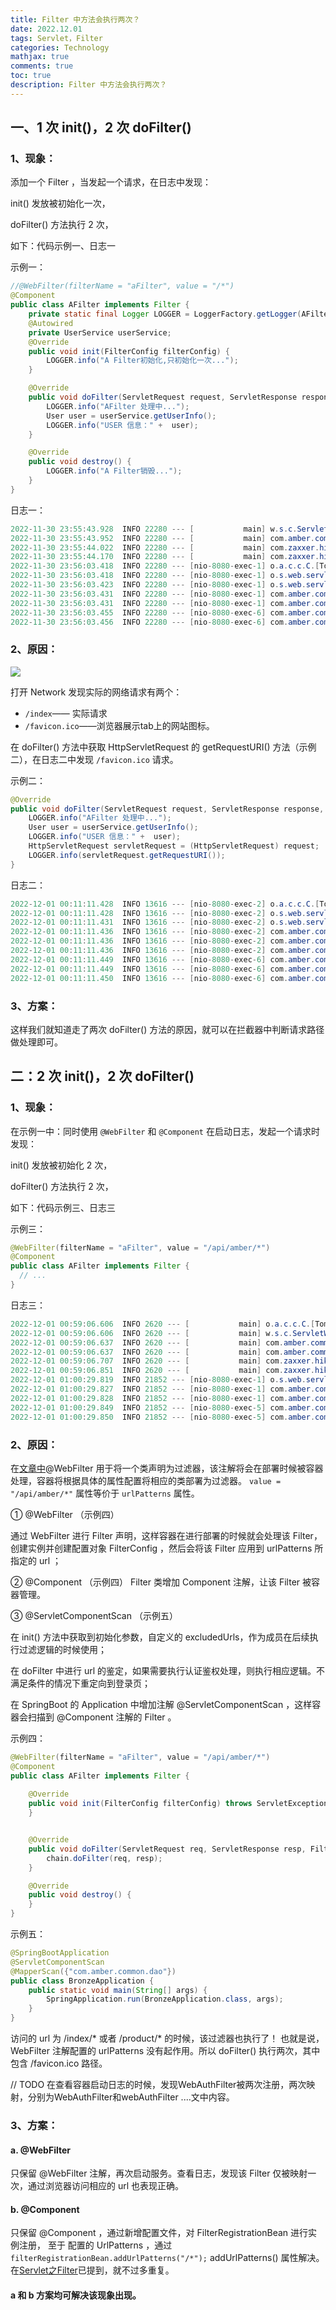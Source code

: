 ```yaml
---
title: Filter 中方法会执行两次？ 
date: 2022.12.01 
tags: Servlet，Filter
categories: Technology  
mathjax: true 
comments: true
toc: true
description: Filter 中方法会执行两次？
---
```


## 一、1 次 init()，2 次 doFilter()
### 1、现象：
添加一个 Filter ，当发起一个请求，在日志中发现：

init() 发放被初始化一次，

doFilter() 方法执行 2 次，

如下：代码示例一、日志一

示例一：
````java
//@WebFilter(filterName = "aFilter", value = "/*")
@Component
public class AFilter implements Filter {
    private static final Logger LOGGER = LoggerFactory.getLogger(AFilter.class);
    @Autowired
    private UserService userService;
    @Override
    public void init(FilterConfig filterConfig) {
        LOGGER.info("A Filter初始化,只初始化一次...");
    }

    @Override
    public void doFilter(ServletRequest request, ServletResponse response, FilterChain chain) throws IOException, ServletException {
        LOGGER.info("AFilter 处理中...");
        User user = userService.getUserInfo();
        LOGGER.info("USER 信息：" +  user);
    }

    @Override
    public void destroy() {
        LOGGER.info("A Filter销毁...");
    }
}
````
日志一：
````java
2022-11-30 23:55:43.928  INFO 22280 --- [           main] w.s.c.ServletWebServerApplicationContext : Root WebApplicationContext: initialization completed in 795 ms
2022-11-30 23:55:43.952  INFO 22280 --- [           main] com.amber.common.filter.AFilter          : A Filter初始化,只初始化一次...
2022-11-30 23:55:44.022  INFO 22280 --- [           main] com.zaxxer.hikari.HikariDataSource       : HikariPool-1 - Starting...
2022-11-30 23:55:44.170  INFO 22280 --- [           main] com.zaxxer.hikari.HikariDataSource       : HikariPool-1 - Start completed.
2022-11-30 23:56:03.418  INFO 22280 --- [nio-8080-exec-1] o.a.c.c.C.[Tomcat].[localhost].[/]       : Initializing Spring DispatcherServlet 'dispatcherServlet'
2022-11-30 23:56:03.418  INFO 22280 --- [nio-8080-exec-1] o.s.web.servlet.DispatcherServlet        : Initializing Servlet 'dispatcherServlet'
2022-11-30 23:56:03.423  INFO 22280 --- [nio-8080-exec-1] o.s.web.servlet.DispatcherServlet        : Completed initialization in 5 ms
2022-11-30 23:56:03.431  INFO 22280 --- [nio-8080-exec-1] com.amber.common.filter.AFilter          : AFilter 处理中...
2022-11-30 23:56:03.431  INFO 22280 --- [nio-8080-exec-1] com.amber.common.filter.AFilter          : USER 信息：User(screen_name=amber, text=今天星期三, created_at=Wed Nov 30 23:56:03 CST 2022)
2022-11-30 23:56:03.455  INFO 22280 --- [nio-8080-exec-6] com.amber.common.filter.AFilter          : AFilter 处理中...
2022-11-30 23:56:03.456  INFO 22280 --- [nio-8080-exec-6] com.amber.common.filter.AFilter          : USER 信息：User(screen_name=amber, text=今天星期三, created_at=Wed Nov 30 23:56:03 CST 2022)
````

### 2、原因：
![](https://wyiyi.github.io/amber/contents/flow/network.png)

打开 Network 发现实际的网络请求有两个：
- `/index`—— 实际请求
- `/favicon.ico`——浏览器展示tab上的网站图标。

在 doFilter() 方法中获取 HttpServletRequest 的 getRequestURI() 方法（示例二），在日志二中发现 `/favicon.ico` 请求。

示例二：
````java
@Override
public void doFilter(ServletRequest request, ServletResponse response, FilterChain chain) throws IOException, ServletException {
    LOGGER.info("AFilter 处理中...");
    User user = userService.getUserInfo();
    LOGGER.info("USER 信息：" +  user);
    HttpServletRequest servletRequest = (HttpServletRequest) request;
    LOGGER.info(servletRequest.getRequestURI());
}
````
日志二：
````java
2022-12-01 00:11:11.428  INFO 13616 --- [nio-8080-exec-2] o.a.c.c.C.[Tomcat].[localhost].[/]       : Initializing Spring DispatcherServlet 'dispatcherServlet'
2022-12-01 00:11:11.428  INFO 13616 --- [nio-8080-exec-2] o.s.web.servlet.DispatcherServlet        : Initializing Servlet 'dispatcherServlet'
2022-12-01 00:11:11.431  INFO 13616 --- [nio-8080-exec-2] o.s.web.servlet.DispatcherServlet        : Completed initialization in 3 ms
2022-12-01 00:11:11.436  INFO 13616 --- [nio-8080-exec-2] com.amber.common.filter.AFilter          : AFilter 处理中...
2022-12-01 00:11:11.436  INFO 13616 --- [nio-8080-exec-2] com.amber.common.filter.AFilter          : USER 信息：User(screen_name=amber, text=今天星期三, created_at=Thu Dec 01 00:11:11 CST 2022)
2022-12-01 00:11:11.436  INFO 13616 --- [nio-8080-exec-2] com.amber.common.filter.AFilter          : /index
2022-12-01 00:11:11.449  INFO 13616 --- [nio-8080-exec-6] com.amber.common.filter.AFilter          : AFilter 处理中...
2022-12-01 00:11:11.449  INFO 13616 --- [nio-8080-exec-6] com.amber.common.filter.AFilter          : USER 信息：User(screen_name=amber, text=今天星期三, created_at=Thu Dec 01 00:11:11 CST 2022)
2022-12-01 00:11:11.450  INFO 13616 --- [nio-8080-exec-6] com.amber.common.filter.AFilter          : /favicon.ico
````
### 3、方案：
这样我们就知道走了两次 doFilter() 方法的原因，就可以在拦截器中判断请求路径做处理即可。

## 二：2 次 init()，2 次 doFilter()
### 1、现象：
在示例一中：同时使用 `@WebFilter` 和 `@Component` 在启动日志，发起一个请求时发现：

init() 发放被初始化 2 次，

doFilter() 方法执行 2 次，

如下：代码示例三、日志三

示例三：
````java
@WebFilter(filterName = "aFilter", value = "/api/amber/*")
@Component
public class AFilter implements Filter {
  // ...
}
````
日志三：
````java
2022-12-01 00:59:06.606  INFO 2620 --- [           main] o.a.c.c.C.[Tomcat].[localhost].[/]       : Initializing Spring embedded WebApplicationContext
2022-12-01 00:59:06.606  INFO 2620 --- [           main] w.s.c.ServletWebServerApplicationContext : Root WebApplicationContext: initialization completed in 822 ms
2022-12-01 00:59:06.637  INFO 2620 --- [           main] com.amber.common.filter.AFilter          : A Filter初始化,只初始化一次...
2022-12-01 00:59:06.637  INFO 2620 --- [           main] com.amber.common.filter.AFilter          : A Filter初始化,只初始化一次...
2022-12-01 00:59:06.707  INFO 2620 --- [           main] com.zaxxer.hikari.HikariDataSource       : HikariPool-1 - Starting...
2022-12-01 00:59:06.851  INFO 2620 --- [           main] com.zaxxer.hikari.HikariDataSource       : HikariPool-1 - Start completed.
2022-12-01 01:00:29.819  INFO 21852 --- [nio-8080-exec-1] o.s.web.servlet.DispatcherServlet        : Completed initialization in 7 ms
2022-12-01 01:00:29.827  INFO 21852 --- [nio-8080-exec-1] com.amber.common.filter.AFilter          : AFilter 处理中...
2022-12-01 01:00:29.828  INFO 21852 --- [nio-8080-exec-1] com.amber.common.filter.AFilter          : USER 信息：User(screen_name=amber, text=今天星期三, created_at=Thu Dec 01 01:00:29 CST 2022)
2022-12-01 01:00:29.849  INFO 21852 --- [nio-8080-exec-5] com.amber.common.filter.AFilter          : AFilter 处理中...
2022-12-01 01:00:29.850  INFO 21852 --- [nio-8080-exec-5] com.amber.common.filter.AFilter          : USER 信息：User(screen_name=amber, text=今天星期三, created_at=Thu Dec 01 01:00:29 CST 2022)
````

### 2、原因：
在[文章中](https://blog.csdn.net/weixin_38152047/article/details/121244269)@WebFilter 
用于将一个类声明为过滤器，该注解将会在部署时候被容器处理，容器将根据具体的属性配置将相应的类部署为过滤器。
`value = "/api/amber/*"` 属性等价于 `urlPatterns` 属性。

① @WebFilter （示例四）

通过 WebFilter 进行 Filter 声明，这样容器在进行部署的时候就会处理该 Filter，
创建实例并创建配置对象 FilterConfig ，然后会将该 Filter 应用到 urlPatterns 所指定的 url ；

② @Component （示例四）
Filter 类增加 Component 注解，让该 Filter 被容器管理。

③ @ServletComponentScan （示例五）

在 init() 方法中获取到初始化参数，自定义的 excludedUrls，作为成员在后续执行过滤逻辑的时候使用；

在 doFilter 中进行 url 的鉴定，如果需要执行认证鉴权处理，则执行相应逻辑。不满足条件的情况下重定向到登录页；

在 SpringBoot 的 Application 中增加注解 @ServletComponentScan ，这样容器会扫描到 @Component 注解的 Filter 。


示例四：
````java
@WebFilter(filterName = "aFilter", value = "/api/amber/*")
@Component
public class AFilter implements Filter {
    
    @Override
    public void init(FilterConfig filterConfig) throws ServletException {
    }


    @Override
    public void doFilter(ServletRequest req, ServletResponse resp, FilterChain chain) throws IOException, ServletException {
        chain.doFilter(req, resp);
    }

    @Override
    public void destroy() {
    }
}
````
示例五：
````java
@SpringBootApplication
@ServletComponentScan
@MapperScan({"com.amber.common.dao"})
public class BronzeApplication {
	public static void main(String[] args) {
		SpringApplication.run(BronzeApplication.class, args);
	}
}
````

访问的 url 为 /index/* 或者 /product/* 的时候，该过滤器也执行了！ 也就是说，WebFilter 注解配置的 urlPatterns 没有起作用。所以 doFilter() 执行两次，其中包含 /favicon.ico 路径。

// TODO 在查看容器启动日志的时候，发现WebAuthFilter被两次注册，两次映射，分别为WebAuthFilter和webAuthFilter
....文中内容。

### 3、方案：
#### a. @WebFilter
只保留 @WebFilter 注解，再次启动服务。查看日志，发现该 Filter 仅被映射一次，通过浏览器访问相应的 url 也表现正确。

#### b. @Component
只保留 @Component ，通过新增配置文件，对 FilterRegistrationBean 进行实例注册，
至于 配置的 UrlPatterns ，通过 `filterRegistrationBean.addUrlPatterns("/*");` addUrlPatterns() 属性解决。
在[Servlet之Filter](https://wyiyi.github.io/amber/2021/10/01/filter/)已提到，就不过多重复。

#### a 和 b 方案均可解决该现象出现。

